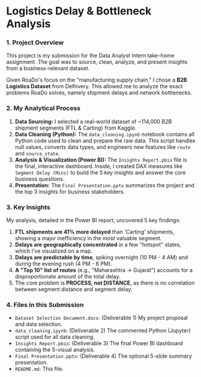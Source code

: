 # Logistics Delay & Bottleneck Analysis

### 1. Project Overview

This project is my submission for the Data Analyst Intern take-home assignment. The goal was to source, clean, analyze, and present insights from a business-relevant dataset.

Given RoaDo's focus on the "manufacturing supply chain," I chose a **B2B Logistics Dataset** from Delhivery. This allowed me to analyze the exact problems RoaDo solves, namely shipment delays and network bottlenecks.

### 2. My Analytical Process

1.  **Data Sourcing:** I selected a real-world dataset of ~114,000 B2B shipment segments (FTL & Carting) from Kaggle.
2.  **Data Cleaning (Python):** The `data_cleaning.ipynb` notebook contains all Python code used to clean and prepare the raw data. This script handles null values, converts data types, and engineers new features like `route` and `source_state`.
3.  **Analysis & Visualization (Power BI):** The `Insights Report.pbix` file is the final, interactive dashboard. Inside, I created DAX measures like `Segment Delay (Mins)` to build the 5 key insights and answer the core business questions.
4.  **Presentation:** The `Final Presentation.pptx` summarizes the project and the top 3 insights for business stakeholders.

### 3. Key Insights

My analysis, detailed in the Power BI report, uncovered 5 key findings:

1.  **FTL shipments are 41% more delayed** than 'Carting' shipments, showing a major inefficiency in the most valuable segment.
2.  **Delays are geographically concentrated** in a few "hotspot" states, which I've visualized on a map.
3.  **Delays are predictable by time**, spiking overnight (10 PM - 4 AM) and during the evening rush (4 PM - 6 PM).
4.  **A "Top 10" list of routes** (e.g., "Maharashtra -> Gujarat") accounts for a disproportionate amount of the total delay.
5.  The core problem is **PROCESS, not DISTANCE**, as there is no correlation between segment distance and segment delay.

### 4. Files in this Submission

* `Dataset Selection Document.docx`: (Deliverable 1) My project proposal and data selection.
* `data_cleaning.ipynb`: (Deliverable 2) The commented Python (Jupyter) script used for all data cleaning.
* `Insights Report.pbix`: (Deliverable 3) The final Power BI dashboard containing the 5-visual analysis.
* `Final Presentation.pptx`: (Deliverable 4) The optional 5-slide summary presentation.
* `README.md`: This file.
